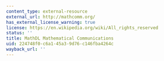 ```yaml
---
content_type: external-resource
external_url: http://mathcomm.org/
has_external_license_warning: true
license: https://en.wikipedia.org/wiki/All_rights_reserved
status: ''
title: MathDL Mathematical Communications
uid: 224748f0-c6a1-45a3-9d76-c146fba4264c
wayback_url: ''
---
```

